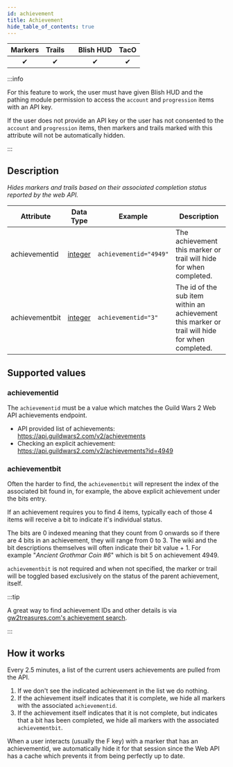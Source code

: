 ```yaml
---
id: achievement
title: Achievement
hide_table_of_contents: true
---
```


| Markers | Trails | | Blish HUD | TacO |
|-|-|-|-|-|
| <center>✔</center> | <center>✔</center> | | <center>✔</center> | <center>✔</center> |

:::info

For this feature to work, the user must have given Blish HUD and the pathing module permission to access the `account` and `progression` items with an API key.

If the user does not provide an API key or the user has not consented to the `account` and `progression` items, then markers and trails marked with this attribute will not be automatically hidden.

:::

## Description

*Hides markers and trails based on their associated completion status reported by the web API.*

| Attribute | Data Type | Example | Description |
|-|-|-|-|
| achievementid | [integer](../datatypes/integer) | `achievementid="4949"` | The achievement this marker or trail will hide for when completed. |
| achievementbit | [integer](../datatypes/integer) | `achievementid="3"` | The id of the sub item within an achievement this marker or trail will hide for when completed. |

## Supported values

### achievementid

The `achievementid` must be a value which matches the Guild Wars 2 Web API achievements endpoint.
- API provided list of achievements: https://api.guildwars2.com/v2/achievements
- Checking an explicit achievement: https://api.guildwars2.com/v2/achievements?id=4949

### achievementbit

Often the harder to find, the `achievementbit` will represent the index of the associated bit found in, for example, the above explicit achievement under the bits entry.

If an achievement requires you to find 4 items, typically each of those 4 items will receive a bit to indicate it's individual status.

The bits are 0 indexed meaning that they count from 0 onwards so if there are 4 bits in an achievement, they will range from 0 to 3.  The wiki and the bit descriptions themselves will often indicate their bit value + 1.  For example "*Ancient Grothmar Coin #6*" which is bit 5 on achievement 4949.

`achievementbit` is not required and when not specified, the marker or trail will be toggled based exclusively on the status of the parent achievement, itself.

:::tip

A great way to find achievement IDs and other details is via [gw2treasures.com's achievement search](https://en.gw2treasures.com/achievement).

:::

## How it works

Every 2.5 minutes, a list of the current users achievements are pulled from the API.

1. If we don't see the indicated achievement in the list we do nothing.
2. If the achievement itself indicates that it is complete, we hide all markers with the associated `achievementid`.
3. If the achievement itself indicates that it is not complete, but indicates that a bit has been completed, we hide all markers with the associated `achievementbit`.

When a user interacts (usually the F key) with a marker that has an achievementid, we automatically hide it for that session since the Web API has a cache which prevents it from being perfectly up to date.